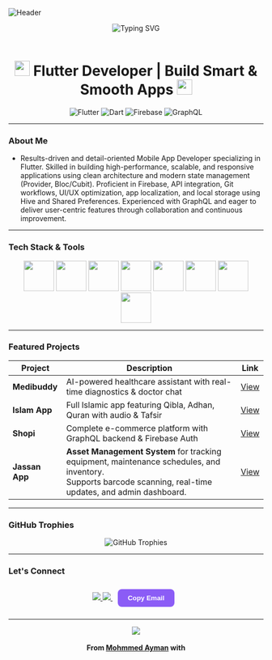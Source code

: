 ![Header](https://capsule-render.vercel.app/api?type=waving&color=8B5CF6&height=200&section=header&text=Mohmmed+Ayman&fontSize=90&fontColor=ffffff&animation=twinkling)

<!-- Animated Banner -->
<div align="center">
  <img src="https://readme-typing-svg.demolab.com?font=Fira+Code&weight=700&size=30&duration=1800&pause=700&color=8B5CF6&center=true&vCenter=true&width=750&lines=Hey+there!+I'm+Mohmmed+Ayman+%F0%9F%91%8B;Flutter+Master+%F0%9F%92%9C;Clean+Architecture+Ninja+%F0%9F%A7%A0;Building+Magic+with+Code+%E2%9C%A8" alt="Typing SVG" />
</div>

<br>

<h1 align="center">
  <img src="https://media.giphy.com/media/WFZvB7VIXBgiz3eSGI/giphy.gif" width="30"/>
  Flutter Developer | Build Smart & Smooth Apps
  <img src="https://media.giphy.com/media/WFZvB7VIXBgiz3eSGI/giphy.gif" width="30"/>
</h1>

<div align="center">

![Flutter](https://img.shields.io/badge/Flutter-8B5CF6?style=for-the-badge&logo=flutter&logoColor=white)
![Dart](https://img.shields.io/badge/Dart-8B5CF6?style=for-the-badge&logo=dart&logoColor=white)
![Firebase](https://img.shields.io/badge/Firebase-8B5CF6?style=for-the-badge&logo=firebase&logoColor=white)
![GraphQL](https://img.shields.io/badge/GraphQL-8B5CF6?style=for-the-badge&logo=graphql&logoColor=white)

</div>

---

### About Me
- Results-driven and detail-oriented Mobile App Developer specializing in Flutter. Skilled in 
building high-performance, scalable, and responsive applications using clean architecture 
and modern state management (Provider, Bloc/Cubit). Proficient in Firebase, API 
integration, Git workflows, UI/UX optimization, app localization, and local storage using 
Hive and Shared Preferences. Experienced with GraphQL and eager to deliver user-centric 
features through collaboration and continuous improvement. 

---

### Tech Stack & Tools
<div align="center">
  <img src="https://skillicons.dev/icons?i=flutter&theme=dark" width="60" height="60" style="animation: pulse 2s infinite;" />
  <img src="https://skillicons.dev/icons?i=dart&theme=dark" width="60" height="60" style="animation: pulse 2s infinite;" />
  <img src="https://skillicons.dev/icons?i=firebase&theme=dark" width="60" height="60" style="animation: pulse 2s infinite;" />
  <img src="https://skillicons.dev/icons?i=graphql&theme=dark" width="60" height="60" style="animation: pulse 2s infinite;" />
  <img src="https://skillicons.dev/icons?i=git&theme=dark" width="60" height="60" style="animation: pulse 2s infinite;" />
  <img src="https://skillicons.dev/icons?i=github&theme=dark" width="60" height="60" style="animation: pulse 2s infinite;" />
  <img src="https://skillicons.dev/icons?i=vscode&theme=dark" width="60" height="60" style="animation: pulse 2s infinite;" />
  <img src="https://skillicons.dev/icons?i=postman&theme=dark" width="60" height="60" style="animation: pulse 2s infinite;" />
</div>

<style>
@keyframes pulse {
  0% { transform: scale(1); }
  50% { transform: scale(1.15); }
  100% { transform: scale(1); }
}
</style>

---

### Featured Projects

| Project | Description | Link |
|---------|-------------|------|
| **Medibuddy** | AI-powered healthcare assistant with real-time diagnostics & doctor chat | [View](https://github.com/lifebuddies/medibuddy) |
| **Islam App** | Full Islamic app featuring Qibla, Adhan, Quran with audio & Tafsir | [View](https://github.com/EL7OMOSANY/Islam-App) |
| **Shopi** | Complete e-commerce platform with GraphQL backend & Firebase Auth | [View](https://github.com/EL7OMOSANY/shopi_app) |
| **Jassan App** | **Asset Management System** for tracking equipment, maintenance schedules, and inventory.<br>Supports barcode scanning, real-time updates, and admin dashboard. | [View](#) <!-- ضيف الرابط لما تعمله --> |

---

### GitHub Trophies
<div align="center">
  <img src="https://github-profile-trophy.vercel.app/?username=EL7OMOSANY&theme=tokyonight&no-frame=true&margin-w=15&row=1" alt="GitHub Trophies" />
</div>

---

### Let's Connect
<div align="center">

<a href="https://www.linkedin.com/in/mohmmed-ayman-b9080b34a?utm_source=share&utm_campaign=share_via&utm_content=profile&utm_medium=android_app" target="_blank">
  <img src="https://img.shields.io/badge/LinkedIn-8B5CF6?style=for-the-badge&logo=linkedin&logoColor=white" />
</a>

<a href="mailto:mmohmmeayman710@gmail.com">
  <img src="https://img.shields.io/badge/Email-8B5CF6?style=for-the-badge&logo=gmail&logoColor=white" />
</a>

<!-- Copy Email Button -->
<button onclick="copyEmail()" style="margin:10px;padding:10px 20px;background:#8B5CF6;color:white;border:none;border-radius:8px;cursor:pointer;font-weight:bold;transition:0.3s;">
  Copy Email
</button>

<script>
function copyEmail() {
  navigator.clipboard.writeText("mmohmmeayman710@gmail.com");
  const btn = event.target;
  const original = btn.innerHTML;
  btn.innerHTML = "Copied!";
  setTimeout(() => btn.innerHTML = original, 1500);
}
</script>

</div>

---

<div align="center">
  <img src="https://komarev.com/ghpvc/?username=EL7OMOSANY&color=8B5CF6&style=flat-square&label=Profile+Views" />
  <br><br>
  <b>From <a href="https://github.com/EL7OMOSANY">Mohmmed Ayman</a> with</b>
</div>
